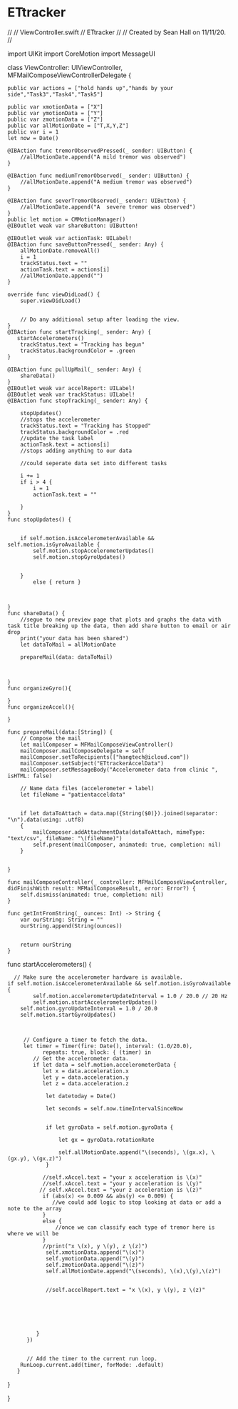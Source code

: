 # ETtracker
//
//  ViewController.swift
//  ETtracker
//
//  Created by Sean Hall on 11/11/20.
//

import UIKit
import CoreMotion
import MessageUI

class ViewController: UIViewController, MFMailComposeViewControllerDelegate {
    
    public var actions = ["hold hands up","hands by your side","Task3","Task4","Task5"]
    
    public var xmotionData = ["X"]
    public var ymotionData = ["Y"]
    public var zmotionData = ["Z"]
    public var allMotionDate = ["T,X,Y,Z"]
    public var i = 1
    let now = Date()
    
    @IBAction func tremorObservedPressed(_ sender: UIButton) {
        //allMotionDate.append("A mild tremor was observed")
    }
    
    @IBAction func mediumTremorObserved(_ sender: UIButton) {
        //allMotionDate.append("A medium tremor was observed")
    }
    
    @IBAction func severTremorObserved(_ sender: UIButton) {
        //allMotionDate.append("A  severe tremor was observed")
    }
    public let motion = CMMotionManager()
    @IBOutlet weak var shareButton: UIButton!

    @IBOutlet weak var actionTask: UILabel!
    @IBAction func saveButtonPressed(_ sender: Any) {
        allMotionDate.removeAll()
        i = 1
        trackStatus.text = ""
        actionTask.text = actions[i]
        //allMotionDate.append("")
    }
    
    override func viewDidLoad() {
        super.viewDidLoad()
        
       
        // Do any additional setup after loading the view.
    }
    @IBAction func startTracking(_ sender: Any) {
       startAccelerometers()
        trackStatus.text = "Tracking has begun"
        trackStatus.backgroundColor = .green
    }
    
    @IBAction func pullUpMail(_ sender: Any) {
        shareData()
    }
    @IBOutlet weak var accelReport: UILabel!
    @IBOutlet weak var trackStatus: UILabel!
    @IBAction func stopTracking(_ sender: Any) {
        
        stopUpdates()
        //stops the accelerometer
        trackStatus.text = "Tracking has Stopped"
        trackStatus.backgroundColor = .red
        //update the task label
        actionTask.text = actions[i]
        //stops adding anything to our data
       
        //could seperate data set into different tasks
       
        i += 1
        if i > 4 {
            i = 1
            actionTask.text = ""
            
        }
    }
    func stopUpdates() {
        
        
        if self.motion.isAccelerometerAvailable && self.motion.isGyroAvailable {
            self.motion.stopAccelerometerUpdates()
            self.motion.stopGyroUpdates()
            
            
        }
            else { return }

        
        
    }
    func shareData() {
        //segue to new preview page that plots and graphs the data with task title breaking up the data, then add share button to email or air drop 
        print("your data has been shared")
        let dataToMail = allMotionDate
        
        prepareMail(data: dataToMail)
        
        
        
    }
    func organizeGyro(){
        
    }
    func organizeAccel(){
        
    }
 
    func prepareMail(data:[String]) {
        // Compose the mail
        let mailComposer = MFMailComposeViewController()
        mailComposer.mailComposeDelegate = self
        mailComposer.setToRecipients(["hangtech@icloud.com"])
        mailComposer.setSubject("ETtrackerAccelData")
        mailComposer.setMessageBody("Accelerometer data from clinic ", isHTML: false)

        // Name data files (accelerometer + label)
        let fileName = "patientacceldata"
        

        if let dataToAttach = data.map({String($0)}).joined(separator: "\n").data(using: .utf8)
        {
            mailComposer.addAttachmentData(dataToAttach, mimeType: "text/csv", fileName: "\(fileName)")
            self.present(mailComposer, animated: true, completion: nil)
        }
        

    }
    
    func mailComposeController(_ controller: MFMailComposeViewController, didFinishWith result: MFMailComposeResult, error: Error?) {
        self.dismiss(animated: true, completion: nil)
    }
    
    func getIntFromString(_ ounces: Int) -> String {
        var ourString: String = ""
        ourString.append(String(ounces))
        
        
        return ourString
    }
    
   

func startAccelerometers() {
    
      // Make sure the accelerometer hardware is available.
    if self.motion.isAccelerometerAvailable && self.motion.isGyroAvailable {
            self.motion.accelerometerUpdateInterval = 1.0 / 20.0 // 20 Hz
            self.motion.startAccelerometerUpdates()
        self.motion.gyroUpdateInterval = 1.0 / 20.0
        self.motion.startGyroUpdates()
        
        
        
         // Configure a timer to fetch the data.
         let timer = Timer(fire: Date(), interval: (1.0/20.0),
               repeats: true, block: { (timer) in
            // Get the accelerometer data.
            if let data = self.motion.accelerometerData {
               let x = data.acceleration.x
               let y = data.acceleration.y
               let z = data.acceleration.z
              
                let datetoday = Date()
                
                let seconds = self.now.timeIntervalSinceNow
                
        
                if let gyroData = self.motion.gyroData {
                    
                    let gx = gyroData.rotationRate
                    
                    self.allMotionDate.append("\(seconds), \(gx.x), \(gx.y), \(gx.z)")
                }
                
               //self.xAccel.text = "your x acceleration is \(x)"
               //self.xAccel.text = "your y acceleration is \(y)"
              // self.xAccel.text = "your z acceleration is \(z)"
               if (abs(x) <= 0.009 && abs(y) <= 0.009) {
                  //we could add logic to stop looking at data or add a note to the array
               }
               else {
                   //once we can classify each type of tremor here is where we will be
               }
               //print("x \(x), y \(y), z \(z)")
                self.xmotionData.append("\(x)")
                self.ymotionData.append("\(y)")
                self.zmotionData.append("\(z)")
                self.allMotionDate.append("\(seconds), \(x),\(y),\(z)")
                
                
                //self.accelReport.text = "x \(x), y \(y), z \(z)"

                
                           
                       
               
                
             }
          })
            

          // Add the timer to the current run loop.
        RunLoop.current.add(timer, forMode: .default)
       }
    
}
                  
         

}

